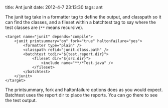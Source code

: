 title: Ant junit
date: 2012-4-7 23:13:30
tags: ant

The junit tag take in a formatter tag to define the output, and classpath so it can find the classes, and a fileset within a batchtest tag to say where the test classes are (`**` means recursive).

	<target name="junit" depends="compile">
		<junit printsummary="on" fork="true" haltonfailure="yes">
			<formatter type="plain" />
			<classpath refid="junit.class.path" />
			<batchtest todir="${test.report.dir}">
				<fileset dir="${src.dir}">
					<include name="**/*Test.java" />
				</fileset>
			</batchtest>
		</junit>
	</target>	

The printsummary, fork and haltonfailure options does as you would expect. Batchtest uses the report dir to place the reports. You can go there to see the test output.
